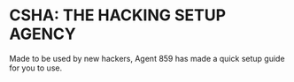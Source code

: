# CSHA: THE HACKING SETUP AGENCY

Made to be used by new hackers, Agent 859 has made a quick setup guide for you to use.
